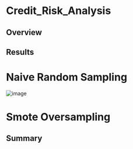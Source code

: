 # Credit_Risk_Analysis

## Overview

## Results

# Naive Random Sampling
![image](https://user-images.githubusercontent.com/107078763/194195605-05e24384-1ea9-4f78-8942-2de0a3793880.png)

# Smote Oversampling



## Summary
